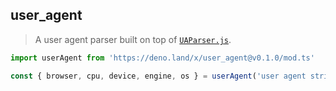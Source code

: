 ## user_agent

> A user agent parser built on top of [`UAParser.js`](https://github.com/faisalman/ua-parser-js).

```ts
import userAgent from 'https://deno.land/x/user_agent@v0.1.0/mod.ts'

const { browser, cpu, device, engine, os } = userAgent('user agent string')
```
